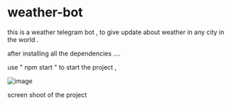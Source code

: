 # weather-bot
this is a weather telegram bot , to give update about weather in any city in the world .



after installing all the dependencies ....

use " npm start " to start the project , 


![image](https://github.com/H1manshus0ni/weather-bot/assets/97780628/e30b1cd0-efba-42ae-8ae8-326fc27cded8)

screen shoot of the project
